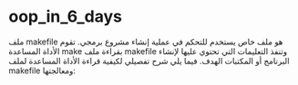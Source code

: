 # oop_in_6_days

ملف makefile هو ملف خاص يستخدم للتحكم في عملية إنشاء مشروع برمجي. تقوم الأداة المساعدة make بقراءة ملف makefile وتنفذ التعليمات التي تحتوي عليها لإنشاء البرنامج أو المكتبات الهدف. فيما يلي شرح تفصيلي لكيفية قراءة الأداة المساعدة لملف makefile ومعالجتها:
